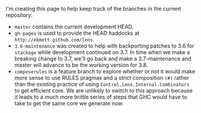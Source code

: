 I'm creating this page to help keep track of the branches in the current repository:

* `master` contains the current development HEAD.
* `gh-pages` is used to provide the HEAD haddocks at `http://ekmett.github.com/lens`.
* `3.6-maintenance` was created to help with backporting patches to 3.6 for `stackage` while development continued on 3.7. In time when we make a breaking change to 3.7, we'll go back and make a 3.7-maintenance and master will advance to be the working version for 3.8.
* `composerules` is a feature branch to explore whether or not it would make more sense to use RULES pragmas and a strict composition `(#)` rather than the existing practice of using `Control.Lens.Internal.Combinators` to get efficient core. We are unlikely to switch to this approach because it leads to a much more brittle series of steps that GHC would have to take to get the same core we generate now.

